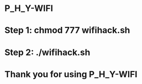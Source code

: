 # P_H_Y-WIFI
<h1> Step 1: chmod 777 wifihack.sh </h1>
<h1> Step 2: ./wifihack.sh </h1>

<h1>Thank you for using P_H_Y-WIFI</h1>
